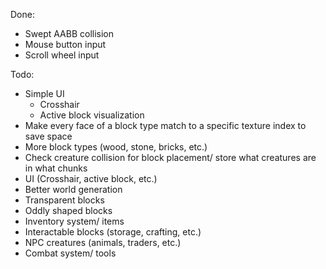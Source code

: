 Done:
* Swept AABB collision
* Mouse button input
* Scroll wheel input

Todo:
* Simple UI
  * Crosshair
  * Active block visualization
* Make every face of a block type match to a specific texture index to save space
* More block types (wood, stone, bricks, etc.)
* Check creature collision for block placement/ store what creatures are in what chunks
* UI (Crosshair, active block, etc.)
* Better world generation
* Transparent blocks
* Oddly shaped blocks
* Inventory system/ items
* Interactable blocks (storage, crafting, etc.)
* NPC creatures (animals, traders, etc.)
* Combat system/ tools
